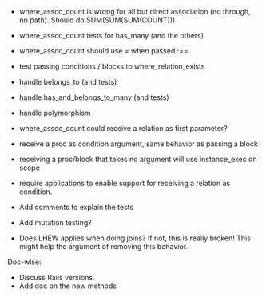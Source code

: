 * where_assoc_count is wrong for all but direct association (no through, no path).
  Should do SUM(SUM(SUM(COUNT)))
* where_assoc_count tests for has_many (and the others)
* where_assoc_count should use = when passed :==
* test passing conditions / blocks to where_relation_exists
* handle belongs_to (and tests)
* handle has_and_belongs_to_many (and tests)
* handle polymorphism
* where_assoc_count could receive a relation as first parameter?
* receive a proc as condition argument, same behavior as passing a block
* receiving a proc/block that takes no argument will use instance_exec on scope
* require applications to enable support for receiving a relation as condition.
* Add comments to explain the tests
* Add mutation testing?

* Does LHEW applies when doing joins? If not, this is really broken! This might help the argument of removing this behavior.


Doc-wise:
* Discuss Rails versions.
* Add doc on the new methods
